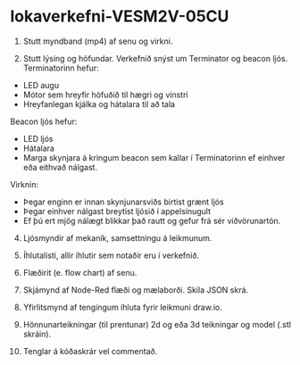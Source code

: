# lokaverkefni-VESM2V-05CU

1. Stutt myndband (mp4) af senu og virkni.


2. Stutt lýsing og höfundar.
  Verkefnið snýst um Terminator og beacon ljós. Terminatorinn hefur:
  - LED augu
  - Mótor sem hreyfir höfuðið til hægri og vinstri
  - Hreyfanlegan kjálka og hátalara til að tala

  Beacon ljós hefur:
  - LED ljós
  - Hátalara
  - Marga skynjara á kringum beacon sem kallar í Terminatorinn ef einhver eða eithvað nálgast.

  Virknin:
  -  Þegar enginn er innan skynjunarsviðs birtist grænt ljós
  -  Þegar einhver nálgast breytist ljósið í appelsínugult
  -  Ef þú ert mjög nálægt blikkar það rautt og gefur frá sér viðvörunartón.

4. Ljósmyndir af mekaník, samsettningu á leikmunum.


5. Íhlutalisti, allir íhlutir sem notaðir eru í verkefnið.


6. Flæðirit (e. flow chart) af senu.


7. Skjámynd af Node-Red flæði og mælaborði. Skila JSON skrá.


8. Yfirlitsmynd af tengingum íhluta fyrir leikmuni draw.io.


9. Hönnunarteikningar (til prentunar) 2d og eða 3d teikningar og model (.stl skráin).


10. Tenglar á kóðaskrár vel commentað.
